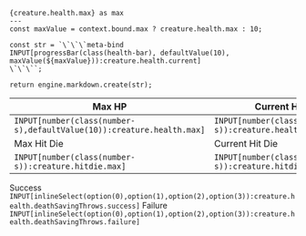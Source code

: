 ```meta-bind-js-view
{creature.health.max} as max
---
const maxValue = context.bound.max ? creature.health.max : 10;

const str = `\`\`\`meta-bind
INPUT[progressBar(class(health-bar), defaultValue(10), maxValue(${maxValue})):creature.health.current]
\`\`\``;

return engine.markdown.create(str);
```

| Max HP | Current HP | Temporary HP |
| --- | --- | --- |
| `INPUT[number(class(number-s),defaultValue(10)):creature.health.max]` | `INPUT[number(class(number-s)):creature.health.current]`| `INPUT[number(class(number-s)):creature.health.temporary]` |
| Max Hit Die | Current Hit Die | Hit Die Size |
| `INPUT[number(class(number-s)):creature.hitdie.max]` | `INPUT[number(class(number-s)):creature.hitdie.current]`| `INPUT[inlineSelect(option(d4),option(d6),option(d8),option(d10),option(d12)):creature.hitdie.size]` |

Success `INPUT[inlineSelect(option(0),option(1),option(2),option(3)):creature.health.deathSavingThrows.success]` Failure `INPUT[inlineSelect(option(0),option(1),option(2),option(3)):creature.health.deathSavingThrows.failure]`
